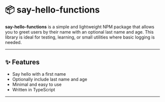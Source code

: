 # 📦 say-hello-functions

**say-hello-functions** is a simple and lightweight NPM package that allows you to greet users by their name with an optional last name and age. This library is ideal for testing, learning, or small utilities where basic logging is needed.

---

## ✨ Features

- Say hello with a first name
- Optionally include last name and age
- Minimal and easy to use
- Written in TypeScript

---


